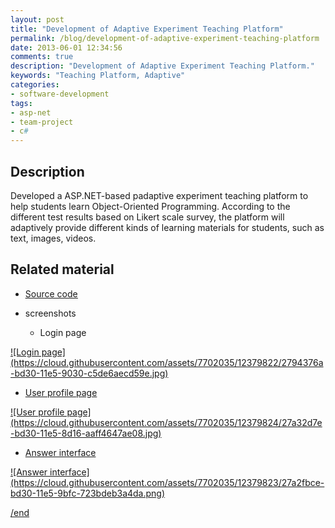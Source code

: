 ```yaml
---
layout: post
title: "Development of Adaptive Experiment Teaching Platform"
permalink: /blog/development-of-adaptive-experiment-teaching-platform
date: 2013-06-01 12:34:56
comments: true
description: "Development of Adaptive Experiment Teaching Platform."
keywords: "Teaching Platform, Adaptive"
categories:
- software-development
tags:
- asp-net
- team-project
- c#
---
```


## Description

Developed a ASP.NET-based padaptive experiment teaching platform to help students learn Object-Oriented Programming. According to the different test results based on Likert scale survey, the platform will adaptively provide different kinds of learning materials for students, such as text, images, videos.

## Related material

* <u><a href="https://github.com/Winbobob/Development-of-Adaptive-Experiment-Teaching-Platform" target="_blank">Source code</a></u>

* screenshots

  * Login page  
<a href="https://cloud.githubusercontent.com/assets/7702035/12379822/2794376a-bd30-11e5-9030-c5de6aecd59e.jpg" class="swipebox" rel="gallery" title="netflix-project-poster">
![Login page](https://cloud.githubusercontent.com/assets/7702035/12379822/2794376a-bd30-11e5-9030-c5de6aecd59e.jpg)

  * User profile page
<a href="https://cloud.githubusercontent.com/assets/7702035/12379824/27a32d7e-bd30-11e5-8d16-aaff4647ae08.jpg" class="swipebox" rel="gallery" title="netflix-project-poster">
![User profile page](https://cloud.githubusercontent.com/assets/7702035/12379824/27a32d7e-bd30-11e5-8d16-aaff4647ae08.jpg)

  * Answer interface
<a href="https://cloud.githubusercontent.com/assets/7702035/12379823/27a2fbce-bd30-11e5-9bfc-723bdeb3a4da.png" class="swipebox" rel="gallery" title="netflix-project-poster">
![Answer interface](https://cloud.githubusercontent.com/assets/7702035/12379823/27a2fbce-bd30-11e5-9bfc-723bdeb3a4da.png)



/end
